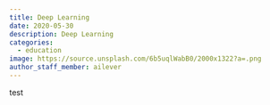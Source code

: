 ```yaml
---
title: Deep Learning
date: 2020-05-30
description: Deep Learning
categories:
  - education
image: https://source.unsplash.com/6b5uqlWabB0/2000x1322?a=.png
author_staff_member: ailever
---
```


test
